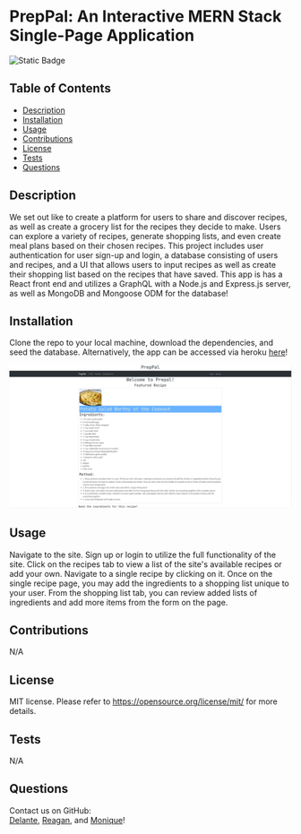 # PrepPal: An Interactive MERN Stack Single-Page Application
![Static Badge](https://img.shields.io/badge/license-MIT-pink)

## Table of Contents
- [Description](#Description)
- [Installation](#Installation)
- [Usage](#Usage)
- [Contributions](#Contributions)
- [License](#License)
- [Tests](#Tests)
- [Questions](#Questions)

## Description
We set out like to create a platform for users to share and discover recipes, as well as create a grocery list for the recipes they decide to make. Users can explore a variety of recipes, generate shopping lists, and even create meal plans based on their chosen recipes. This project includes user authentication for user sign-up and login, a database consisting of users and recipes, and a UI that allows users to input recipes as well as create their shopping list based on the recipes that have saved. This app is has a React front end and utilizes a GraphQL with a Node.js and Express.js server, as well as MongoDB and Mongoose ODM for the database! 

## Installation
Clone the repo to your local machine, download the dependencies, and seed the database. Alternatively, the app can be accessed via heroku [here](https://stormy-hollows-30226-21c3ccd5e3ee.herokuapp.com/)!

![screengrab](./client/public/uploads/screengrab.PNG)

## Usage
Navigate to the site. Sign up or login to utilize the full functionality of the site. Click on the recipes tab to view a list of the site's available recipes or add your own. Navigate to a single recipe by clicking on it. Once on the single recipe page, you may add the ingredients to a shopping list unique to your user. From the shopping list tab, you can review added lists of ingredients and add more items from the form on the page.

## Contributions
N/A

## License
MIT license.
Please refer to https://opensource.org/license/mit/ for more details.

## Tests
N/A

## Questions
Contact us on GitHub:
<br>
[Delante](https://github.com/delantetr), [Reagan](https://github.com/Reyyahs), and [Monique](https://github.com/mahlheim)! 

